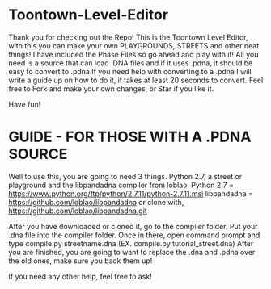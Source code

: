 # Toontown-Level-Editor


Thank you for checking out the Repo!
This is the Toontown Level Editor, with this you can make your own PLAYGROUNDS, STREETS and other neat things!
I have included the Phase Files so go ahead and play with it! All you need is a source that can load .DNA files and if it uses .pdna, it should be easy to convert to .pdna
If you need help with converting to a .pdna I will write a guide up on how to do it, it takes at least 20 seconds to convert.
Feel free to Fork and make your own changes, or Star if you like it.

Have fun!

# GUIDE - FOR THOSE WITH A .PDNA SOURCE


Well to use this, you are going to need 3 things. Python 2.7, a street or playground and the libpandadna compiler from loblao.
Python 2.7 = https://www.python.org/ftp/python/2.7.11/python-2.7.11.msi
libpandadna = https://github.com/loblao/libpandadna or clone with, https://github.com/loblao/libpandadna.git

After you have downloaded or cloned it, go to the compiler folder.
Put your .dna file into the compiler folder.
Once in there, open command prompt and type compile.py streetname.dna (EX. compile.py tutorial_street.dna)
After you are finished, you are going to want to replace the .dna and .pdna over the old ones, make sure you back them up!

If you need any other help, feel free to ask!